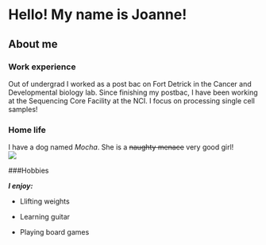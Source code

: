 # Hello! My name is Joanne! 
## About me
### Work experience
Out of undergrad I worked as a post bac on Fort Detrick in the Cancer and Developmental biology lab. Since finishing my postbac, I have been working at the Sequencing Core Facility at the NCI. I focus on processing single cell samples!

### Home life
I have a dog named _Mocha_. She is a ~~naughty menace~~ very good girl! <br> 
<img src="DSC_0035.JPG" wdith="200">

###Hobbies

**_I enjoy:_**
- Llifting weights
* Learning guitar
+ Playing board games
